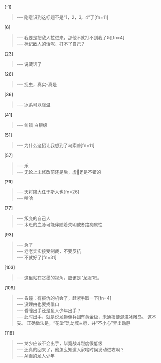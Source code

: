 
[-1] 
>--- 刚意识到这标题不是“1，2，3，4”了[fn=11]<br>

[6] 
>--- 我要是把敌人拉进来，那他不就打不到我了吗[fn=4]<br>
>--- 标记敌人的话呢，打不了自己？<br>

[23] 
>--- 说藏话了<br>

[26] 
>--- 捉虫，真实-真是<br>

[36] 
>--- 冰系可以降温<br>

[41] 
>--- 纠错  白银级<br>

[51] 
>--- 为什么这招让我想到了乌索普[fn=11]<br>

[57] 
>--- 乐<br>
>--- 无论上未修改前还是后，虚🐎还是不错的<br>

[76] 
>--- 天将降大任于斯人也[fn=26]<br>
>--- 哈哈<br>

[77] 
>--- 叛变的自己人<br>
>--- 木班的血脉可能伴随着失明或者路痴属性<br>

[93] 
>--- 急了<br>
>--- 老老实实接受制裁，不要反抗<br>
>--- 不就好了[fn=31]<br>

[103] 
>--- 这里站在贪墨的视角，应该是
‘龙服’吧。<br>

[109] 
>--- 昏瞳：有报仇的机会了，赶紧争取一下[fn=4]<br>
>--- 没理由也要找借口<br>
>--- 昏瞳出手还是鱼人少年出手？<br>
>--- 此时出手，就是说龙狮佣兵团有黄金级，未通报便混进冰雕岛。
这不妥。
正确做法是，“花堂”洗劫城主府，并“不小心”弄出动静<br>

[118] 
>--- 龙少应该不会出手，毕竟战斗烈度很低级<br>
>--- 还真的回来了，他怎么知道人家啥时候发动进攻啊？<br>
>--- AI画的龙人少年<br>
